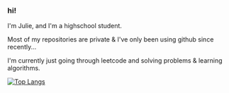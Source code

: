 ### hi! 

I'm Julie, and I'm a highschool student.

Most of my repositories are private & I've only been using github since recently...

I'm currently just going through leetcode and solving problems & learning algorithms.

[![Top Langs](https://github-readme-stats.vercel.app/api/top-langs/?username=jjliewie)](https://github.com/jjliewie/jjliewie)


<!--
**jjliewie/jjliewie** is a ✨ _special_ ✨ repository because its `README.md` (this file) appears on your GitHub profile.

Here are some ideas to get you started:

- 🔭 I’m currently working on ...
- 🌱 I’m currently learning ...
- 👯 I’m looking to collaborate on ...
- 🤔 I’m looking for help with ...
- 💬 Ask me about ...
- 📫 How to reach me: ...
- 😄 Pronouns: ...
- ⚡ Fun fact: ...
-->
